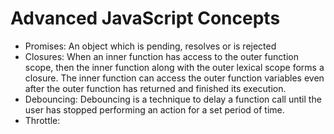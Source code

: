 # Advanced JavaScript Concepts

- Promises: An object which is pending, resolves or is rejected
- Closures: When an inner function has access to the outer function scope, then the inner function along with the outer lexical scope forms a closure. The inner function can access the outer function variables even after the outer function has returned and finished its execution.
- Debouncing: Debouncing is a technique to delay a function call until the user has stopped performing an action for a set period of time.
- Throttle:
